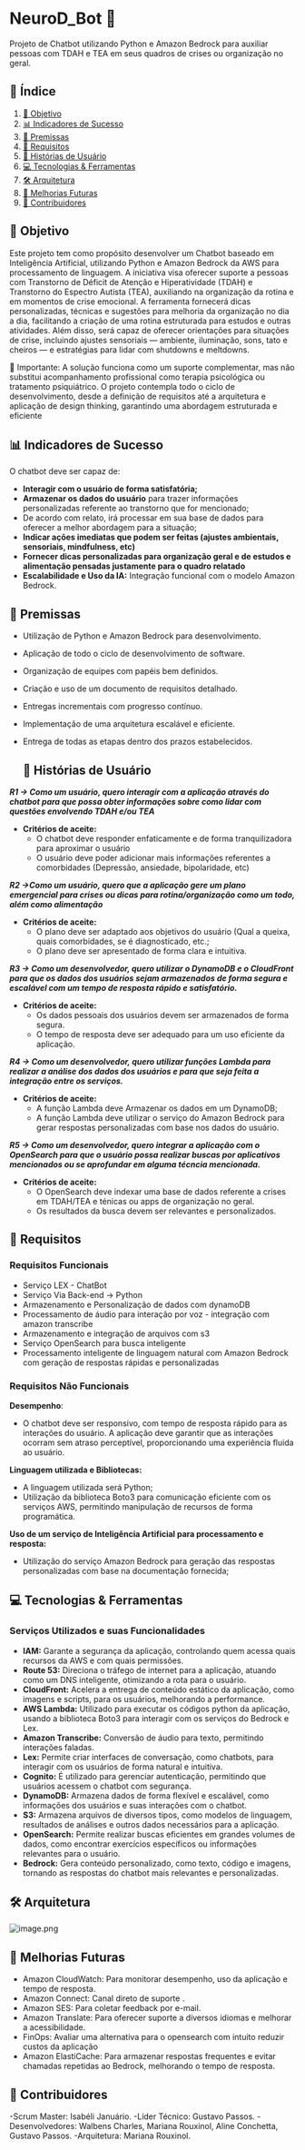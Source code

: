 # NeuroD_Bot 🤖
 Projeto de Chatbot utilizando Python e Amazon Bedrock para auxiliar pessoas com TDAH e TEA em seus quadros de crises ou organização no geral.

## 📌 Índice  

1. [🎯 Objetivo](#objetivo)  
2. [📊 Indicadores de Sucesso](#indicadores-de-sucesso)  
3. [📜 Premissas](#premissas)  
4. [📑 Requisitos](#requisitos)  
5. [📖 Histórias de Usuário](#historias-de-usuario)  
6. [💻 Tecnologias & Ferramentas](#tecnologias-e-ferramentas)  
7. [🛠️ Arquitetura](#arquitetura)  
8. [📌 Melhorias Futuras](#melhorias-futuras)  
9. [👥 Contribuidores](#contribuidores)  



## 🎯 Objetivo

Este projeto tem como propósito desenvolver um Chatbot baseado em Inteligência Artificial, utilizando Python e Amazon Bedrock da AWS para processamento de linguagem. 
A iniciativa visa oferecer suporte a pessoas com Transtorno de Déficit de Atenção e Hiperatividade (TDAH) e Transtorno do Espectro Autista (TEA), auxiliando na organização da rotina e em momentos de crise emocional.
A ferramenta fornecerá dicas personalizadas, técnicas e sugestões para melhoria da organização no dia a dia, facilitando a criação de uma rotina estruturada para estudos e outras atividades. Além disso, será capaz de oferecer orientações para situações de crise, incluindo ajustes sensoriais — ambiente, iluminação, sons, tato e cheiros — e estratégias para lidar com shutdowns e meltdowns.

📌 Importante: A solução funciona como um suporte complementar, mas não substitui acompanhamento profissional como terapia psicológica ou tratamento psiquiátrico.
O projeto contempla todo o ciclo de desenvolvimento, desde a definição de requisitos até a arquitetura e aplicação de design thinking, garantindo uma abordagem estruturada e eficiente

## 📊 Indicadores de Sucesso

O chatbot deve ser capaz de:

- **Interagir com o usuário de forma satisfatória;**
- **Armazenar os dados do usuário** para trazer informações personalizadas referente ao transtorno que for mencionado;
- De acordo com relato, irá processar em sua base de dados para oferecer a melhor abordagem para a situação;
- **Indicar ações imediatas que podem ser feitas (ajustes ambientais, sensoriais, mindfulness, etc)**
- **Fornecer dicas personalizadas para organização geral e de estudos e alimentação pensadas justamente para o quadro relatado**
- **Escalabilidade e Uso da IA:** Integração funcional com o modelo Amazon Bedrock.

## 📜 Premissas

- Utilização de Python e Amazon Bedrock para desenvolvimento.
- Aplicação de todo o ciclo de desenvolvimento de software.
- Organização de equipes com papéis bem definidos.
- Criação e uso de um documento de requisitos detalhado.
- Entregas incrementais com progresso contínuo.
- Implementação de uma arquitetura escalável e eficiente.
- Entrega de todas as etapas dentro dos prazos estabelecidos.

  ## 📖 Histórias de Usuário

***R1 → Como um usuário, quero interagir com a aplicação através do chatbot para que possa obter informações sobre como lidar com questões envolvendo TDAH e/ou TEA***

- **Critérios de aceite:**
    - O chatbot deve responder enfaticamente e de forma tranquilizadora para aproximar o usuário
    - O usuário deve poder adicionar mais informações referentes a comorbidades (Depressão, ansiedade, bipolaridade, etc)

***R2 →Como um usuário, quero que a aplicação gere um plano emergencial para crises ou dicas para rotina/organização como um todo, além como alimentação***

- **Critérios de aceite:**
    - O plano deve ser adaptado aos objetivos do usuário (Qual a queixa, quais comorbidades, se é diagnosticado, etc.;
    - O plano deve ser apresentado de forma clara e intuitiva.
    

***R3 → Como um desenvolvedor, quero utilizar o DynamoDB e o CloudFront para que os dados dos usuários sejam armazenados de forma segura e escalável com um tempo de resposta rápido e satisfatório.***

- **Critérios de aceite:**
    - Os dados pessoais dos usuários devem ser armazenados de forma segura.
    - O tempo de resposta deve ser adequado para um uso eficiente da aplicação.

***R4 → Como um desenvolvedor, quero utilizar funções Lambda para realizar a análise dos dados dos usuários e para que seja feita a integração entre os serviços.***

- **Critérios de aceite:**
    - A função Lambda deve Armazenar os dados em um DynamoDB;
    - A  função Lambda deve utilizar o serviço do Amazon Bedrock para gerar respostas personalizadas com base nos dados do usuário.

***R5 → Como um desenvolvedor, quero integrar a aplicação com o OpenSearch para que o usuário possa realizar buscas por aplicativos mencionados ou se aprofundar em alguma técncia mencionada.***

- **Critérios de aceite:**
    - O OpenSearch deve indexar uma base de dados referente a crises em TDAH/TEA e ténicas ou apps de organização no geral.
    - Os resultados da busca devem ser relevantes e personalizados.


## 📑 Requisitos

### **Requisitos Funcionais**

- Serviço LEX - ChatBot
- Serviço Via Back-end → Python
- Armazenamento e Personalização de dados com dynamoDB
- Processamento de áudio para interação por voz - integração com amazon transcribe
- Armazenamento e integração de arquivos com s3
- Serviço OpenSearch para busca inteligente
- Processamento inteligente de linguagem natural com Amazon Bedrock com geração de respostas rápidas e personalizadas

### **Requisitos Não Funcionais**

**Desempenho**:

- O chatbot deve ser responsivo, com tempo de resposta rápido para as interações do usuário. A aplicação deve garantir que as interações ocorram sem atraso perceptível, proporcionando uma experiência fluida ao usuário.

**Linguagem utilizada e Bibliotecas:**

- A linguagem utilizada será Python;
- Utilização da biblioteca Boto3 para comunicação eficiente com os serviços AWS, permitindo manipulação de recursos de forma programática.

**Uso de um serviço de Inteligência Artificial para processamento e resposta:**

- Utilização do serviço Amazon Bedrock para geração das respostas personalizadas com base na documentação fornecida;


## 💻 Tecnologias & Ferramentas

### Serviços Utilizados e suas Funcionalidades

- **IAM:** Garante a segurança da aplicação, controlando quem acessa quais recursos da AWS e com quais permissões.
- **Route 53:** Direciona o tráfego de internet para a aplicação, atuando como um DNS inteligente, otimizando a rota para o usuário.
- **CloudFront:** Acelera a entrega de conteúdo estático da aplicação, como imagens e scripts, para os usuários, melhorando a performance.
- **AWS Lambda:** Utilizado para executar os códigos python da aplicação, usando a biblioteca Boto3 para interagir com os serviços do Bedrock e Lex.
- **Amazon Transcribe:** Conversão de áudio para texto, permitindo interações faladas.
- **Lex:** Permite criar interfaces de conversação, como chatbots, para interagir com os usuários de forma natural e intuitiva.
- **Cognito:** É utilizado para gerenciar autenticação, permitindo que usuários acessem o chatbot com segurança.
- **DynamoDB:** Armazena dados de forma flexível e escalável, como informações dos usuários e suas interações com o chatbot.
- **S3:** Armazena arquivos de diversos tipos, como modelos de linguagem, resultados de análises e outros dados necessários para a aplicação.
- **OpenSearch:** Permite realizar buscas eficientes em grandes volumes de dados, como encontrar exercícios específicos ou informações relevantes para o usuário.
- **Bedrock:** Gera conteúdo personalizado, como texto, código e imagens, tornando as respostas do chatbot mais relevantes e personalizadas.

## 🛠️ Arquitetura

![image.png](image.png)

## 📍 Melhorias Futuras

- Amazon CloudWatch: Para monitorar desempenho, uso da aplicação e tempo de resposta.
- Amazon Connect: Canal direto de suporte .
- Amazon SES: Para coletar feedback por e-mail.
- Amazon Translate: Para oferecer suporte a diversos idiomas e melhorar a acessibilidade.
- FinOps: Avaliar uma alternativa para o opensearch com intuito reduzir custos da aplicação
- Amazon ElastiCache: Para armazenar respostas frequentes e evitar chamadas repetidas ao Bedrock, melhorando o tempo de resposta.

## 👥 Contribuidores

-Scrum Master: Isabéli Januário.
-Líder Técnico:  Gustavo Passos.
-Desenvolvedores: Walbens Charles, Mariana Rouxinol, Aline Conchetta, Gustavo Passos.
-Arquitetura: Mariana Rouxinol.

